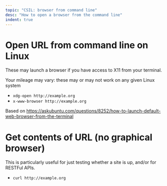 ```yaml
---
topic: "CSIL: browser from command line"
desc: "How to open a browser from the command line"
indent: true
---
```


# Open URL from command line on Linux

These may launch a browser if you have access to X11 from your terminal.

Your mileage may vary: these may or may not work on any given Linux system

* `xdg-open http://example.org`
* `x-www-browser http://example.org`

Based on <https://askubuntu.com/questions/8252/how-to-launch-default-web-browser-from-the-terminal>

# Get contents of URL (no graphical browser)

This is particularly useful for just testing whether a site is up, and/or for RESTFul APIs.

* `curl http://example.org`
